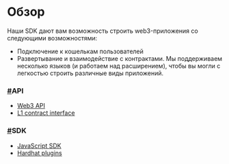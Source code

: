# Обзор

Наши SDK дают вам возможность строить web3-приложения со следующими возможностями:

* Подключение к кошелькам пользователей
* Развертывание и взаимодействие с контрактами. Мы поддерживаем несколько языков (и работаем над расширением), чтобы вы могли с легкостью строить различные виды приложений.

### [#](https://v2-docs.zksync.io/api/#api)API <a href="#api" id="api"></a>

* [Web3 API](https://v2-docs.zksync.io/api/api.html)
* [L1 contract interface](https://v2-docs.zksync.io/api/contracts.html)

### [#](https://v2-docs.zksync.io/api/#sdk)SDK <a href="#sdk" id="sdk"></a>

* [JavaScript SDK](https://v2-docs.zksync.io/api/js)
* [Hardhat plugins](https://v2-docs.zksync.io/api/hardhat)
